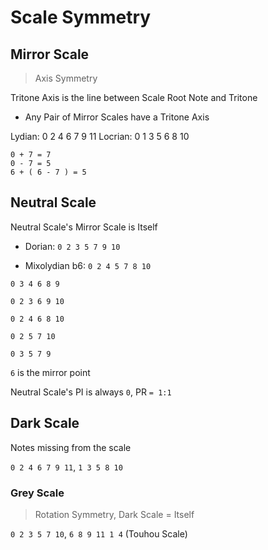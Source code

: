 # Scale Symmetry

## Mirror Scale

> Axis Symmetry

Tritone Axis is the line between Scale Root Note and Tritone

- Any Pair of Mirror Scales have a Tritone Axis

Lydian:  0 2 4 6 7 9 11
Locrian: 0 1 3 5 6 8 10

~~~
0 + 7 = 7
0 - 7 = 5
6 + ( 6 - 7 ) = 5
~~~

## Neutral Scale

Neutral Scale's Mirror Scale is Itself

- Dorian: `0 2 3 5 7 9 10`

- Mixolydian b6: `0 2 4 5 7 8 10`

~~~
0 3 4 6 8 9

0 2 3 6 9 10

0 2 4 6 8 10

0 2 5 7 10

0 3 5 7 9
~~~

`6` is the mirror point

Neutral Scale's PI is always `0`, PR `= 1:1`


## Dark Scale

Notes missing from the scale

`0 2 4 6 7 9 11`, `1 3 5 8 10`

### Grey Scale

> Rotation Symmetry, Dark Scale = Itself

`0 2 3 5 7 10`, `6 8 9 11 1 4` (Touhou Scale)